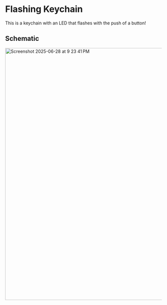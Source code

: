 # Flashing Keychain

This is a keychain with an LED that flashes with the push of a button!

## Schematic
<img width="809" alt="Screenshot 2025-06-28 at 9 23 41 PM" src="https://github.com/user-attachments/assets/9e0df2f4-8f51-4b5a-af03-33e55c9578a3" />
